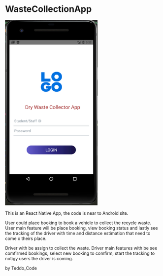 # WasteCollectionApp

<img src ="user/img/mainscreen.PNG" width="300" height= "600">

This is an React Native App, the code is near to Android site.

User could place booking to book a vehicle to collect the recycle waste. 
User main feature will be place booking, view booking status and lastly see the tracking of the driver with time and distance estimation that need to come o theirs place.

Driver with be assign to collect the waste.
Driver main features with be see comfirmed bookings, select new booking to comfirm, start the tracking to notigy users the driver is coming.

by Teddo_Code

